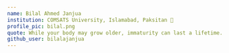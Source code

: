 ```yaml
---
name: Bilal Ahmed Janjua
institution: COMSATS University, Islamabad, Paksitan 🚩
profile_pic: bilal.png
quote: While your body may grow older, immaturity can last a lifetime.
github_user: bilalajanjua
---
```

